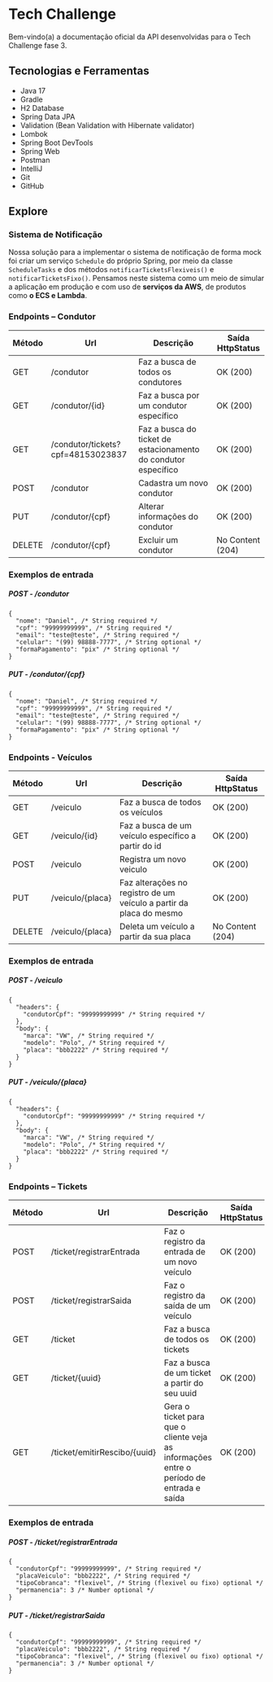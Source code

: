 # Tech Challenge
Bem-vindo(a) a documentação oficial da API desenvolvidas para o Tech Challenge fase 3.

## Tecnologias e Ferramentas
- Java 17
- Gradle
- H2 Database
- Spring Data JPA
- Validation (Bean Validation with Hibernate validator)
- Lombok
- Spring Boot DevTools
- Spring Web
- Postman
- IntelliJ
- Git
- GitHub

## Explore

### Sistema de Notificação
Nossa solução para a implementar o sistema de notificação de forma mock foi criar um serviço `Schedule` do próprio Spring,
por meio da classe `ScheduleTasks` e dos métodos `notificarTicketsFlexiveis()` e `notificarTicketsFixo()`.
Pensamos neste sistema como um meio de simular a aplicação em produção e com uso de **serviços da AWS**, de produtos como **o ECS
e Lambda**.

### Endpoints – Condutor

| Método | Url                               | Descrição                                                      | Saída HttpStatus |
|--------|-----------------------------------|----------------------------------------------------------------|------------------|
| GET    | /condutor                         | Faz a busca de todos os condutores                             | OK (200)         |
| GET    | /condutor/{id}                    | Faz a busca por um condutor específico                         | OK (200)         |
| GET    | /condutor/tickets?cpf=48153023837 | Faz a busca do ticket de estacionamento do condutor específico | OK (200)         |
| POST   | /condutor                         | Cadastra um novo condutor                                      | OK (200)         |
| PUT    | /condutor/{cpf}                   | Alterar informações do condutor                                | OK (200)         |
| DELETE | /condutor/{cpf}                   | Excluir um condutor                                            | No Content (204) | 

### Exemplos de entrada

##### POST - /condutor
```
{
  "nome": "Daniel", /* String required */
  "cpf": "99999999999", /* String required */
  "email": "teste@teste", /* String required */
  "celular": "(99) 98888-7777", /* String optional */
  "formaPagamento": "pix" /* String optional */
}
```

##### PUT - /condutor/{cpf}
```
{
  "nome": "Daniel", /* String required */
  "cpf": "99999999999", /* String required */
  "email": "teste@teste", /* String required */
  "celular": "(99) 98888-7777", /* String optional */
  "formaPagamento": "pix" /* String optional */
}
```
### Endpoints - Veículos

| Método | Url              | Descrição                                                           | Saída HttpStatus |
|--------|------------------|---------------------------------------------------------------------|------------------|
| GET    | /veiculo         | Faz a busca de todos os veículos                                    | OK (200)         |
| GET    | /veiculo/{id}    | Faz a busca de um veículo específico a partir do id                 | OK (200)         |
| POST   | /veiculo         | Registra um novo veiculo                                            | OK (200)         |
| PUT    | /veiculo/{placa} | Faz alterações no registro de um veículo a partir da placa do mesmo | OK (200)         |
| DELETE | /veiculo/{placa} | Deleta um veículo a partir da sua placa                             | No Content (204) |

### Exemplos de entrada

##### POST - /veiculo
```
{
  "headers": {
    "condutorCpf": "99999999999" /* String required */
  },
  "body": {
    "marca": "VW", /* String required */
    "modelo": "Polo", /* String required */
    "placa": "bbb2222" /* String required */
  }
}
```

##### PUT - /veiculo/{placa}
```
{
  "headers": {
    "condutorCpf": "99999999999" /* String required */
  },
  "body": {
    "marca": "VW", /* String required */
    "modelo": "Polo", /* String required */
    "placa": "bbb2222" /* String required */
  }
}
```
### Endpoints – Tickets

| Método | Url                          | Descrição                                                                               | Saída HttpStatus |
|--------|------------------------------|-----------------------------------------------------------------------------------------|------------------|
| POST   | /ticket/registrarEntrada     | Faz o registro da entrada de um novo veículo                                            | OK (200)         |
| POST   | /ticket/registrarSaida       | Faz o registro da saída de um veículo                                                   | OK (200)         |
| GET    | /ticket                      | Faz a busca de todos os tickets                                                         | OK (200)         |
| GET    | /ticket/{uuid}               | Faz a busca de um ticket a partir do seu uuid                                           | OK (200)         |
| GET    | /ticket/emitirRescibo/{uuid} | Gera o ticket para que o cliente veja as informações entre o período de entrada e saída | OK (200)         |

### Exemplos de entrada

##### POST - /ticket/registrarEntrada
```
{
  "condutorCpf": "99999999999", /* String required */
  "placaVeiculo": "bbb2222", /* String required */
  "tipoCobranca": "flexivel", /* String (flexivel ou fixo) optional */
  "permanencia": 3 /* Number optional */
}
```

##### PUT - /ticket/registrarSaida
```
{
  "condutorCpf": "99999999999", /* String required */
  "placaVeiculo": "bbb2222", /* String required */
  "tipoCobranca": "flexivel", /* String (flexivel ou fixo) optional */
  "permanencia": 3 /* Number optional */
}
```

